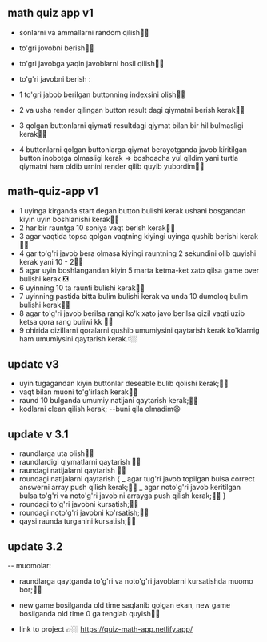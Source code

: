 ## math quiz app v1

- sonlarni va ammallarni random qilish👍🏿
- to'gri jovobni berish👍🏿
- to'gri javobga yaqin javoblarni hosil qilish👍🏿

- to'g'ri javobni berish :
- 1 to'gri jabob berilgan buttonning indexsini olish👍🏿
- 2 va usha render qilingan button result dagi qiymatni berish kerak👍🏿
- 3 qolgan buttonlarni qiymati resultdagi qiymat bilan bir hil bulmasligi kerak👍🏿
- 4 buttonlarni qolgan buttonlarga qiymat berayotganda javob kiritilgan button inobotga olmasligi kerak => boshqacha yul qildim yani turtla qiymatni ham oldib urnini render qilib quyib yubordim👍🏿

## math-quiz-app v1

- 1 uyinga kirganda start degan button bulishi kerak ushani bosgandan kiyin uyin boshlanishi kerak👍🏿
- 2 har bir rauntga 10 soniya vaqt berish kerak👍🏿
- 3 agar vaqtida topsa qolgan vaqtning kiyingi uyinga qushib berishi kerak👍🏿
- 4 gar to'g'ri javob bera olmasa kiyingi rauntning 2 sekundini olib quyishi kerak yani 10 - 2👍🏿
- 5 agar uyin boshlangandan kiyin 5 marta ketma-ket xato qilsa game over bulishi kerak ❎
- 6 uyinning 10 ta raunti bulishi kerak👍🏿
- 7 uyinning pastida bitta bulim bulishi kerak va unda 10 dumoloq bulim bulishi kerak👍🏿
- 8 agar to'g'ri javob berilsa rangi ko'k xato javo berilsa qizil vaqti uzib ketsa qora rang buliwi kk 👍🏿
- 9 ohirida qizillarni qoralarni qushib umumiysini qaytarish kerak ko'klarnig ham umumiysini qaytarish kerak.👇🏼

## update v3

- uyin tugagandan kiyin buttonlar deseable bulib qolishi kerak;👍🏿
- vaqt bilan muoni to'g'irlash kerak👍🏿
- raund 10 bulganda umumiy natijani qaytarish kerak;👍🏿
- kodlarni clean qilish kerak; --buni qila olmadim😆

## update v 3.1

- raundlarga uta olish👍🏿
- raundlardigi qiymatlarni qaytarish 👍🏿
- raundagi natijalarni qaytarish 👍🏿
- roundagi natijalarni qaytarish {
  _ agar tug'ri javob topilgan bulsa correct answerni array push qilish kerak;👍🏿
  _ agar noto'g'ri javob keritilgan bulsa to'g'ri va noto'g'ri javob ni arrayga push qilish kerak;👍🏿
  }
- roundagi to'g'ri javobni kursatish;👍🏿
- roundagi noto'g'ri javobni ko'rsatish;👍🏿
- qaysi raunda turganini kursatish;👍🏿

## update 3.2

-- muomolar:
- raundlarga qaytganda to'g'ri va noto'g'ri javoblarni kursatishda muomo bor;👍🏿
- new game bosilganda old time saqlanib qolgan ekan, new game bosilganda old time 0 ga tenglab quyish👍🏿



- link to project 👉🏼 https://quiz-math-app.netlify.app/
